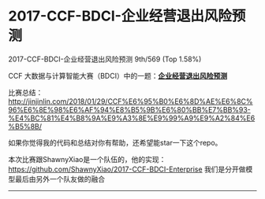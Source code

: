# 2017-CCF-BDCI-企业经营退出风险预测

2017-CCF-BDCI-企业经营退出风险预测 9th/569 (Top 1.58%)

CCF 大数据与计算智能大赛（BDCI）中的一题：[**企业经营退出风险预测**](http://www.datafountain.cn/#/competitions/271/intro)

比赛总结：http://jinjinlin.com/2018/01/29/CCF%E6%95%B0%E6%8D%AE%E6%8C%96%E6%8E%98%E6%AF%94%E8%B5%9B%E6%80%BB%E7%BB%93-%E4%BC%81%E4%B8%9A%E9%A3%8E%E9%99%A9%E9%A2%84%E6%B5%8B/

如果你觉得我的代码和总结对你有帮助，还希望能star一下这个repo。

本次比赛跟ShawnyXiao是一个队伍的，他的实现：https://github.com/ShawnyXiao/2017-CCF-BDCI-Enterprise
我们是分开做模型最后由另外一个队友做的融合

---
